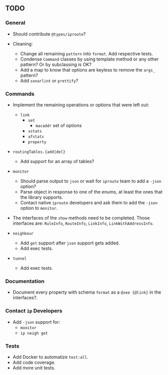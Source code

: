 ## TODO

### General

- Should contribute `@types/iproute`?

- Cleaning:
    - Change all remaining `pattern` into `format`. Add respective tests.
    - Condense `Command` classes by using template method or any other pattern? Or by subclassing is OK?
    - Add a map to know that options are keyless to remove the `args_` pattern?
    - Add `sonarlint` or `prettify`?

### Commands

- Implement the remaining operations or options that were left out:
  - `link`
    - `set`
      - `macaddr` set of options
    - `xstats`
    - `afstats`
    - `property`
    
- `routingTables.{add|del}`
  - Add support for an array of tables?
 
- `monitor`
  - Should parse output to `json` or wait for `iproute` team to add a `-json` option?
  - Parse object in response to one of the enums, at least the ones that the library supports.
  - Contact native `iproute` developers and ask them to add the `-json` option to `monitor`.

- The interfaces of the `show` methods need to be completed. 
  Those interfaces are: `RuleInfo`, `RouteInfo`, `LinkInfo`, `LinkWithAddressInfo`.

- `neighbour`
  - Add `get` support after `json` support gets added.
  - Add exec tests.

- `tunnel`
  - Add exec tests.

### Documentation

- Document every property with schema `format` as a `@see {@link}` in the interfaces?.

### Contact `ip` Developers

- Add `-json` support for:
  - `monitor`
  - `ip neigh get`

### Tests

- Add Docker to automatize `test:all`.
- Add code coverage.
- Add more unit tests. 
